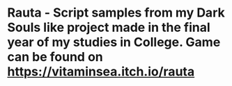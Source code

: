 # Rauta - Script samples from my Dark Souls like project made in the final year of my studies in College. Game can be found on https://vitaminsea.itch.io/rauta 
